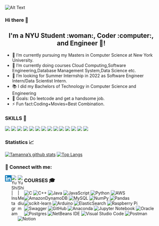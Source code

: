 ![Alt Text](https://user-images.githubusercontent.com/85683392/147534224-b1fb5ee4-3260-4c15-b76c-3eb09202c982.gif)
### Hi there 👋

<h2 align="center">
I'm a NYU Student :woman:, Coder :computer:, and Engineer 🎨!
</h2> 

- 🔭 I’m currently pursuing my Masters in Computer Science at New York University.
- 🌱 I’m currently doing courses Cloud Computing,Software Engineering,Database Management System,Data Science etc.
- 👯 I’m looking for Summer Internship in 2022 as Software Engineer Intern/Data Scientist Intern.
- 📚 I did my Bachelors of Technology in Computer Science and Engineering
- 🥅 Goals: Do leetcode and get a handsome job.
- ⚡ Fun fact:Coding+Movies=Best Combination.


### SKILLS :page_with_curl:

<a href="https://github.com/badges/shields/graphs/contributors" alt="Contributors">
        <img src="https://img.shields.io/badge/C-Advance-blue" /></a>
<a href="https://github.com/badges/shields/graphs/contributors" alt="Contributors">
        <img src="https://img.shields.io/badge/C%2B%2B-Advance-blue" /></a>
<a href="https://github.com/badges/shields/graphs/contributors" alt="Contributors">
        <img src="https://img.shields.io/badge/Java-Advance-blue" /></a>
<a href="https://github.com/badges/shields/graphs/contributors" alt="Contributors">
        <img src="https://img.shields.io/badge/Python-Advance-blue" /></a>
<a href="https://github.com/badges/shields/graphs/contributors" alt="Contributors">
        <img src="https://img.shields.io/badge/SQL-Advance-blue" /></a>
<a href="https://github.com/badges/shields/graphs/contributors" alt="Contributors">
        <img src="https://img.shields.io/badge/Postgresql-Advance-blue" /></a>
<a href="https://github.com/badges/shields/graphs/contributors" alt="Contributors">
        <img src="https://img.shields.io/badge/Streamlit-Advance-blue" /></a>
<a href="https://github.com/badges/shields/graphs/contributors" alt="Contributors">
        <img src="https://img.shields.io/badge/HTML-Intermediate-orange" /></a>
<a href="https://github.com/badges/shields/graphs/contributors" alt="Contributors">
        <img src="https://img.shields.io/badge/CSS-Intermediate-orange" /></a>
<a href="https://github.com/badges/shields/graphs/contributors" alt="Contributors">
        <img src="https://img.shields.io/badge/Javascript-Intermediate-orange" /></a>
<a href="https://github.com/badges/shields/graphs/contributors" alt="Contributors">
        <img src="https://img.shields.io/badge/Arduino%20IDE-Intermediate-orange" /></a>
<a href="https://github.com/badges/shields/graphs/contributors" alt="Contributors">
        <img src="https://img.shields.io/badge/Raspberry%20Pi-Intermediate-orange" /></a>
<a href="https://github.com/badges/shields/graphs/contributors" alt="Contributors">
        <img src="https://img.shields.io/badge/AWS-Beginner-yellow" /></a>
<a href="https://github.com/badges/shields/graphs/contributors" alt="Contributors">
        <img src="https://img.shields.io/badge/Postman-Beginner-yellow" /></a>
        
 
### Statistics :chart_with_upwards_trend:     

[![Tamanna’s github stats](https://github-readme-stats.vercel.app/api?username=manektamanna&show_icons=true&theme=highcontrast)](https://github.com/manektamanna)
[![Top Langs](https://github-readme-stats.vercel.app/api/top-langs/?username=manektamanna&layout=compact&show_icons=true&theme=highcontrast)](https://github.com/manektamanna)

### 🤝 Connect with me:

<a href="https://www.linkedin.com/in/tm0407"><img align="left" src="https://raw.githubusercontent.com/manektamanna/manektamanna/main/images/linkedin.svg" alt="manektamanna | LinkedIn" width="21px"/></a>
<a href="https://instagram.com/yushi.95"><img align="left" src="https://raw.githubusercontent.com/yushi1007/yushi1007/main/images/instagram.svg" alt="Yu Shi | Instagram" width="21px"/></a>
<a href="https://yushi95.medium.com/"><img align="left" src="https://raw.githubusercontent.com/yushi1007/yushi1007/main/images/medium.svg" alt="Yu Shi | Medium" width="21px"/></a>
        
    
### COURSES :mortar_board:
![C](https://img.shields.io/badge/c-%2300599C.svg?style=for-the-badge&logo=c&logoColor=white)
![C++](https://img.shields.io/badge/c++-%2300599C.svg?style=for-the-badge&logo=c%2B%2B&logoColor=white)
![Java](https://img.shields.io/badge/java-%23ED8B00.svg?style=for-the-badge&logo=java&logoColor=white)
![JavaScript](https://img.shields.io/badge/javascript-%23323330.svg?style=for-the-badge&logo=javascript&logoColor=%23F7DF1E)
![Python](https://img.shields.io/badge/python-3670A0?style=for-the-badge&logo=python&logoColor=ffdd54)
![AWS](https://img.shields.io/badge/AWS-%23FF9900.svg?style=for-the-badge&logo=amazon-aws&logoColor=white)
![AmazonDynamoDB](https://img.shields.io/badge/Amazon%20DynamoDB-4053D6?style=for-the-badge&logo=Amazon%20DynamoDB&logoColor=white)
![MySQL](https://img.shields.io/badge/mysql-%2300f.svg?style=for-the-badge&logo=mysql&logoColor=white)
![NumPy](https://img.shields.io/badge/numpy-%23013243.svg?style=for-the-badge&logo=numpy&logoColor=white)
![Pandas](https://img.shields.io/badge/pandas-%23150458.svg?style=for-the-badge&logo=pandas&logoColor=white)
![scikit-learn](https://img.shields.io/badge/scikit--learn-%23F7931E.svg?style=for-the-badge&logo=scikit-learn&logoColor=white)
![Arduino](https://img.shields.io/badge/-Arduino-00979D?style=for-the-badge&logo=Arduino&logoColor=white)
![ElasticSearch](https://img.shields.io/badge/-ElasticSearch-005571?style=for-the-badge&logo=elasticsearch)
![Raspberry Pi](https://img.shields.io/badge/-RaspberryPi-C51A4A?style=for-the-badge&logo=Raspberry-Pi)
![Swagger](https://img.shields.io/badge/-Swagger-%23Clojure?style=for-the-badge&logo=swagger&logoColor=white)
![GitHub](https://img.shields.io/badge/github-%23121011.svg?style=for-the-badge&logo=github&logoColor=white)
![Anaconda](https://img.shields.io/badge/Anaconda-%2344A833.svg?style=for-the-badge&logo=anaconda&logoColor=white)
![Jupyter Notebook](https://img.shields.io/badge/jupyter-%23FA0F00.svg?style=for-the-badge&logo=jupyter&logoColor=white)
![Oracle](https://img.shields.io/badge/Oracle-F80000?style=for-the-badge&logo=oracle&logoColor=white)
![Postgres](https://img.shields.io/badge/postgres-%23316192.svg?style=for-the-badge&logo=postgresql&logoColor=white)
![NetBeans IDE](https://img.shields.io/badge/NetBeansIDE-1B6AC6.svg?style=for-the-badge&logo=apache-netbeans-ide&logoColor=white)
![Visual Studio Code](https://img.shields.io/badge/Visual%20Studio%20Code-0078d7.svg?style=for-the-badge&logo=visual-studio-code&logoColor=white)
![Postman](https://img.shields.io/badge/Postman-FF6C37?style=for-the-badge&logo=postman&logoColor=white)
![Notion](https://img.shields.io/badge/Notion-%23000000.svg?style=for-the-badge&logo=notion&logoColor=white)








        
 





